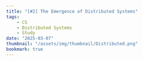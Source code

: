```yaml
---
title: "[#2] The Emergence of Distributed Systems"
tags:
    - CS
    - Distributed Systems
    - Study
date: "2025-03-07"
thumbnail: "/assets/img/thumbnail/Distributed.png"
bookmark: true
---
```


